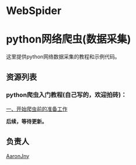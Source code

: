 # WebSpider

# python网络爬虫(数据采集)
这里提供python网络数据采集的教程和示例代码。

## 资源列表

### python爬虫入门教程(自己写的，欢迎拍砖)：

[一、开始爬虫前的准备工作](http://blog.csdn.net/aaronjny/article/details/77885007)

**后续，等待更新。**

## 负责人
[AaronJny](https://github.com/AaronJny)
